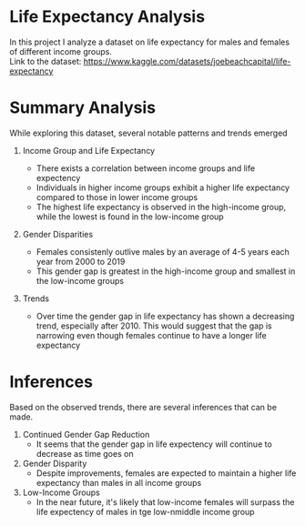 # Life Expectancy Analysis
In this project I analyze a dataset on life expectancy for males and females of different income groups.
<br>
Link to the dataset: https://www.kaggle.com/datasets/joebeachcapital/life-expectancy

# Summary Analysis
While exploring this dataset, several notable patterns and trends emerged
<br>
1. Income Group and Life Expectancy
    - There exists a correlation between income groups and life expectency
    - Individuals in higher income groups exhibit a higher life expectancy compared to those in lower income groups
    - The highest life expectancy is observed in the high-income group, while the lowest is found in the low-income group

2. Gender Disparities
      - Females consistenly outlive males by an average of 4-5 years each year from 2000 to 2019
      - This gender gap is greatest in the high-income group and smallest in the low-income groups

3. Trends
      - Over time the gender gap in life expectancy has shown a decreasing trend, especially after 2010. This would suggest that the gap is narrowing even though females continue to have a longer life expectancy

# Inferences
Based on the observed trends, there are several inferences that can be made.
<br>
1. Continued Gender Gap Reduction
      - It seems that the gender gap in life expectency will continue to decrease as time goes on
2. Gender Disparity
      - Despite improvements, females are expected to maintain a higher life expectancy than males in all income groups
3. Low-Income Groups
      - In the near future, it's likely that low-income females will surpass the life expectency of males in tge low-nmiddle income group
